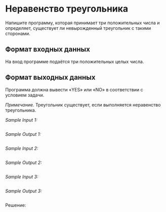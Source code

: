# Неравенство треугольника

Напишите программу, которая принимает три положительных числа и определяет, существует ли невырожденный треугольник с такими сторонами.

## Формат входных данных
На вход программе подаётся три положительных целых числа.

## Формат выходных данных
Программа должна вывести «YES» или «NO» в соответствии с условием задачи.

*Примечание.* Треугольник существует, если выполняется неравенство треугольника.

*Sample Input 1:*
```

```

*Sample Output 1:*
```

```

*Sample Input 2:*
```

```

*Sample Output 2:*
```

```

*Sample Input 3:*
```

```

*Sample Output 3:*
```

```

Решение:
```python

```
